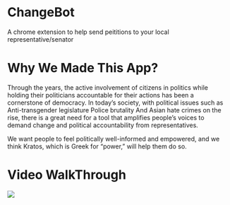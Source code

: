 # ChangeBot
A chrome extension to help send peititions to your local representative/senator

# Why We Made This App?

Through the years, the active involvement of citizens in politics while holding their politicians accountable for their actions has been a cornerstone of democracy. In today’s society, with political issues such as   
Anti-transgender legislature
Police brutality 
And Asian hate crimes 
on the rise, there is a great need for a tool that amplifies people’s voices to demand change and political accountability from representatives. 

We want people to feel politically well-informed and empowered, and we think Kratos, which is Greek for “power,” will help them do so. 

# Video WalkThrough
![](ChangeBot-main/Logos/Animation.gif)

